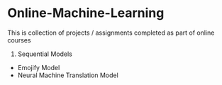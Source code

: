 # Online-Machine-Learning
This is collection of projects / assignments completed as part of online courses

1. Sequential Models 
- Emojify Model 
- Neural Machine Translation Model
